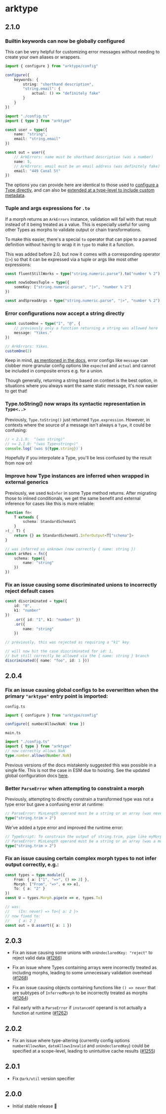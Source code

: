 # arktype

## 2.1.0

### Builtin keywords can now be globally configured

This can be very helpful for customizing error messages without needing to create your own aliases or wrappers.

```ts title="config.ts"
import { configure } from "arktype/config"

configure({
	keywords: {
		string: "shorthand description",
		"string.email": {
			actual: () => "definitely fake"
		}
	}
})
```

```ts title="app.ts"
import "./config.ts"
import { type } from "arktype"

const user = type({
	name: "string",
	email: "string.email"
})

const out = user({
	// ArkErrors: name must be shorthand description (was a number)
	name: 5,
	// ArkErrors: email must be an email address (was definitely fake)
	email: "449 Canal St"
})
```

The options you can provide here are identical to those used to [configure a Type directly](https://arktype.io/docs/expressions#meta), and can also be [extended at a type-level to include custom metadata](https://arktype.io/docs/configuration#custom).

### Tuple and args expressions for `.to`

If a morph returns an `ArkErrors` instance, validation will fail with that result instead of it being treated as a value. This is especially useful for using other Types as morphs to validate output or chain transformations.

To make this easier, there's a special `to` operator that can pipe to a parsed definition without having to wrap it in `type` to make it a function.

This was added before 2.0, but now it comes with a corresponding operator (`|>`) so that it can be expressed via a tuple or args like most other expressions:

```ts
const fluentStillWorks = type("string.numeric.parse").to("number % 2")

const nowSoDoesTuple = type({
	someKey: ["string.numeric.parse", "|>", "number % 2"]
})

const andSpreadArgs = type("string.numeric.parse", "|>", "number % 2")
```

### Error configurations now accept a string directly

```ts
const customOne = type("1", "@", {
	// previously only a function returning a string was allowed here
	message: "Yikes."
})

// ArkErrors: Yikes.
customOne(2)
```

Keep in mind, [as mentioned in the docs](https://arktype.io/docs/configuration#errors), error configs like `message` can clobber more granular config options like `expected` and `actual` and cannot be included in composite errors e.g. for a union.

Though generally, returning a string based on context is the best option, in situations where you always want the same static message, it's now easier to get that!

### Type.toString() now wraps its syntactic representation in `Type<..>`

Previously, `Type.toString()` just returned `Type.expression`. However, in contexts where the source of a message isn't always a `Type`, it could be confusing:

```ts
// < 2.1.0:  "(was string)"
// >= 2.1.0: "(was Type<string>)"
console.log(`(was ${type.string})`)
```

Hopefully if you interpolate a Type, you'll be less confused by the result from now on!

### Improve how Type instances are inferred when wrapped in external generics

Previously, we used `NoInfer` in some Type method returns. After migrating those to inlined conditionals, we get the same benefit and external inference for cases like this is more reliable:

```ts
function fn<
	T extends {
		schema: StandardSchemaV1
	}
>(_: T) {
	return {} as StandardSchemaV1.InferOutput<T["schema"]>
}

// was inferred as unknown (now correctly { name: string })
const arkRes = fn({
	schema: type({
		name: "string"
	})
})
```

### Fix an issue causing some discriminated unions to incorrectly reject default cases

```ts
const discriminated = type({
	id: "0",
	k1: "number"
})
	.or({ id: "1", k1: "number" })
	.or({
		name: "string"
	})

// previously, this was rejected as requiring a "k1" key

// will now hit the case discriminated for id: 1,
// but still correctly be allowed via the { name: string } branch
discriminated({ name: "foo", id: 1 }))
```

## 2.0.4

### Fix an issue causing global configs to be overwritten when the primary `"arktype"` entry point is imported:

`config.ts`

```ts
import { configure } from "arktype/config"

configure({ numberAllowsNaN: true })
```

`main.ts`

```ts
import "./config.ts"
import { type } from "arktype"
// now correctly allows NaN
type.number.allows(Number.NaN)
```

Previous versions of the docs mistakenly suggested this was possible in a single file. This is not the case in ESM due to hoisting. See the updated global configuration docs [here](https://arktype.io/docs/expressions#brand).

### Better `ParseError` when attempting to constraint a morph

Previously, attempting to directly constrain a transformed type was not a type error but gave a confusing error at runtime:

```ts
// ParseError: MinLength operand must be a string or an array (was never)
type("string.trim > 2")
```

We've added a type error and improved the runtime error:

```ts
// TypeScript: To constrain the output of string.trim, pipe like myMorph.to('number > 0')
// ParseError: MinLength operand must be a string or an array (was a morph)
type("string.trim > 2")
```

### Fix an issue causing certain complex morph types to not infer output correctly, e.g.:

```ts
const types = type.module({
	From: { a: ["1", "=>", () => 2] },
	Morph: ["From", "=>", e => e],
	To: { a: "2" }
})
const U = types.Morph.pipe(e => e, types.To)

// was:
//    (In: never) => To<{ a: 2 }>
// now fixed to:
//    { a: 2 }
const out = U.assert({ a: 1 })
```

## 2.0.3

- Fix an issue causing some unions with `onUndeclaredKey: "reject"` to reject valid data ([#1266](https://github.com/arktypeio/arktype/issues/1266))

- Fix an issue where Types containing arrays were incorrectly treated as including morphs, leading to some unnecessary validation overhead ([#1268](https://github.com/arktypeio/arktype/issues/1268#issuecomment-2613551907))

- Fix an issue causing objects containing functions like `() => never` that are subtypes of `InferredMorph` to be incorrectly treated as morphs ([#1264](https://github.com/arktypeio/arktype/issues/1264))

- Fail early with a `ParseError` if `instanceOf` operand is not actually a function at runtime ([#1262](https://github.com/arktypeio/arktype/issues/1262))

## 2.0.2

- Fix an issue where type-altering (currently config options `numberAllowsNan`, `dateAllowsInvalid` and `onUndeclaredKey`) could be specified at a scope-level, leading to unintuitive cache results ([#1255](https://github.com/arktypeio/arktype/issues/1255))

## 2.0.1

- Fix `@ark/util` version specifier

## 2.0.0

- Initial stable release 🎉
